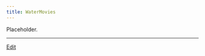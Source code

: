```yaml
---
title: WaterMovies
---
```

Placeholder.

----

[Edit](https://github.com/vitroid/vitroid.github.io/edit/master/MD/WaterMovies.md)


